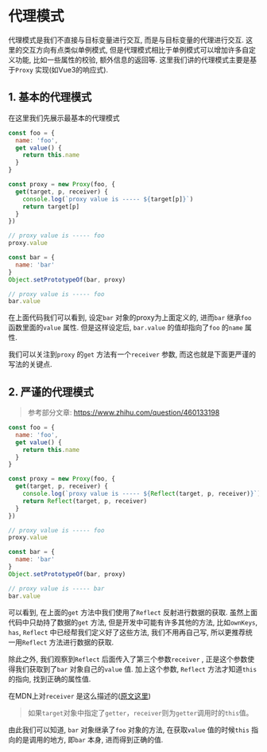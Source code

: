 # 代理模式

代理模式是我们不直接与目标变量进行交互, 而是与目标变量的代理进行交互. 这里的交互方向有点类似单例模式, 但是代理模式相比于单例模式可以增加许多自定义功能, 比如一些属性的校验, 额外信息的返回等. 这里我们讲的代理模式主要是基于`Proxy` 实现(如Vue3的响应式).



## 1. 基本的代理模式

在这里我们先展示最基本的代理模式

```javascript
const foo = {
  name: 'foo',
  get value() {
    return this.name
  }
}

const proxy = new Proxy(foo, {
  get(target, p, receiver) {
    console.log(`proxy value is ----- ${target[p]}`)
    return target[p]
  }
})

// proxy value is ----- foo
proxy.value

const bar = {
  name: 'bar'
}
Object.setPrototypeOf(bar, proxy)

// proxy value is ----- foo
bar.value
```

在上面代码我们可以看到, 设定`bar` 对象的proxy为上面定义的, 进而`bar` 继承`foo` 函数里面的`value` 属性. 但是这样设定后, `bar.value` 的值却指向了`foo` 的`name` 属性.

我们可以关注到`proxy` 的`get` 方法有一个`receiver` 参数, 而这也就是下面更严谨的写法的关键点.



## 2. 严谨的代理模式

> 参考部分文章: https://www.zhihu.com/question/460133198

```javascript
const foo = {
  name: 'foo',
  get value() {
    return this.name
  }
}

const proxy = new Proxy(foo, {
  get(target, p, receiver) {
    console.log(`proxy value is ----- ${Reflect(target, p, receiver)}`)
    return Reflect(target, p, receiver)
  }
})

// proxy value is ----- foo
proxy.value

const bar = {
  name: 'bar'
}
Object.setPrototypeOf(bar, proxy)

// proxy value is ----- bar
bar.value
```

可以看到, 在上面的`get` 方法中我们使用了`Reflect` 反射进行数据的获取. 虽然上面代码中只劫持了数据的`get` 方法, 但是开发中可能有许多其他的方法, 比如`ownKeys`, `has`, `Reflect` 中已经帮我们定义好了这些方法, 我们不用再自己写, 所以更推荐统一用`Reflect` 方法进行数据的获取.

除此之外, 我们观察到`Reflect` 后面传入了第三个参数`receiver` , 正是这个参数使得我们获取到了`bar` 对象自己的`value` 值. 加上这个参数, `Reflect` 方法才知道`this` 的指向, 找到正确的属性值.

在MDN上对`receiver` 是这么描述的([原文这里](https://developer.mozilla.org/zh-CN/docs/Web/JavaScript/Reference/Global_Objects/Reflect/get))

> 如果`target`对象中指定了`getter`，`receiver`则为`getter`调用时的`this`值。

由此我们可以知道, `bar` 对象继承了`foo` 对象的方法, 在获取`value` 值的时候`this` 指向的是调用的地方, 即`bar` 本身, 进而得到正确的值.